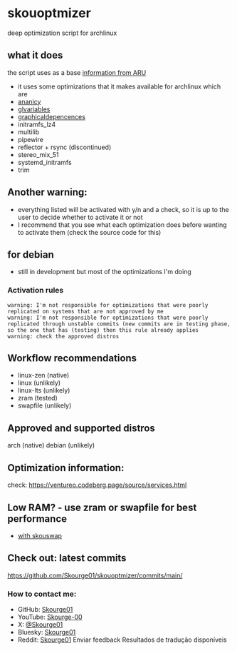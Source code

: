 
# skouoptmizer
deep optimization script for archlinux

## what it does
the script uses as a base [information from ARU](https://github.com/ventureoo/ARU)
- it uses some optimizations that it makes available for archlinux
which are
- [ananicy](https://github.com/Skourge01/skouoptmizer/wiki/Ananicy%E2%80%90cpp)
- [glvariables](https://github.com/Skourge01/skouoptmizer/wiki/glvariables)
- [graphicaldepencences](https://github.com/Skourge01/skouoptmizer/wiki/graphical-dependences)
- initramfs_lz4
- multilib
- pipewire
- reflector + rsync (discontinued)
- stereo_mix_51
- systemd_initramfs
- trim
## Another warning:
- everything listed will be activated with y/n and a check, so it is up to the user to decide whether to activate it or not
- I recommend that you see what each optimization does before wanting to activate them (check the source code for this)

## for debian
- still in development but most of the optimizations I'm doing
### Activation rules
```
warning: I'm not responsible for optimizations that were poorly replicated on systems that are not approved by me
warning: I'm not responsible for optimizations that were poorly replicated through unstable commits (new commits are in testing phase, so the one that has (testing) then this rule already applies
warning: check the approved distros
```
## Workflow recommendations
- linux-zen (native)
- linux (unlikely)
- linux-lts (unlikely)
- zram (tested)
- swapfile (unlikely)
## Approved and supported distros
arch (native)
debian (unlikely)
## Optimization information:
check: https://ventureo.codeberg.page/source/services.html

## Low RAM? - use zram or swapfile for best performance
- [with skouswap](https://github.com/Skourge01/skouswap)

## Check out: latest commits
https://github.com/Skourge01/skouoptmizer/commits/main/

### How to contact me:

- GitHub: [Skourge01](https://github.com/Skourge01)
- YouTube: [Skourge-00](https://www.youtube.com/@Skourge-00)
- X: [@Skourge01](https://x.com/Skourge01)
- Bluesky: [Skourge01](https://bsky.app/)
- Reddit: [Skourge01](https://www.reddit.com/u/Skourge01/s/ZqGtT4nwF2)
Enviar feedback
Resultados de tradução disponíveis
